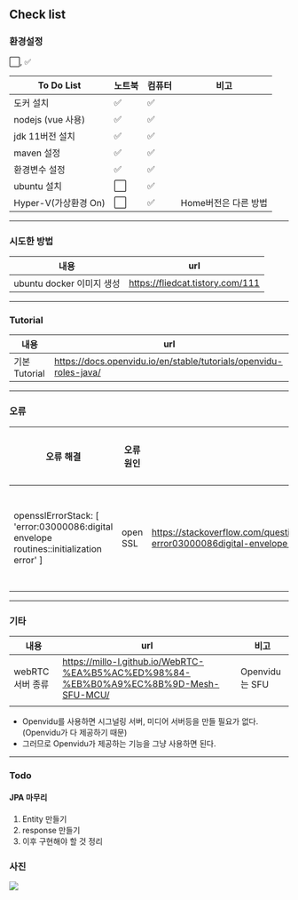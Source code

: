 ## Check list


### 환경설정

:white_large_square:, :white_check_mark:

|To Do List | 노트북 | 컴퓨터|비고|
|------|---|---|---|
|도커 설치 |:white_check_mark:|:white_check_mark:||
|nodejs (vue 사용)|:white_check_mark:|:white_check_mark:||
|jdk 11버전 설치|:white_check_mark:|:white_check_mark:||
|maven 설정|:white_check_mark:|:white_check_mark:||
|환경변수 설정|:white_check_mark:|:white_check_mark:||
|ubuntu 설치|:white_large_square:|:white_check_mark:||
|Hyper-V(가상환경 On)|:white_large_square:|:white_check_mark:|Home버전은 다른 방법|

------


### 시도한 방법

|내용 | url|
|------|---|
|ubuntu docker 이미지 생성 | https://fliedcat.tistory.com/111|

------

### Tutorial


|내용 | url|
|------|---|
|기본 Tutorial|https://docs.openvidu.io/en/stable/tutorials/openvidu-roles-java/|

------

### 오류

|오류 해결|오류 원인 |url|해결 현황|비고|
|------|---|---|---|---|
| opensslErrorStack: [ 'error:03000086:digital envelope routines::initialization error' ]|open SSL |https://stackoverflow.com/questions/74726224/opensslerrorstack-error03000086digital-envelope-routinesinitialization-e|:white_check_mark:|open SSL의 오류로 보임 보안 관련 이슈|

------

### 기타
|내용|url|비고|
|------|---|---|
|webRTC 서버 종류|https://millo-l.github.io/WebRTC-%EA%B5%AC%ED%98%84-%EB%B0%A9%EC%8B%9D-Mesh-SFU-MCU/|Openvidu는 SFU|
||||


- Openvidu를 사용하면 시그널링 서버, 미디어 서버등을 만들 필요가 없다.(Openvidu가 다 제공하기 때문)
- 그러므로 Openvidu가 제공하는 기능을 그냥 사용하면 된다.


------

### Todo

#### JPA 마무리

1. Entity 만들기
2. response 만들기 
3. 이후 구현해야 할 것 정리


### 사진

<img src="./Readme_img/jpa_test_0726_son.PNG">
